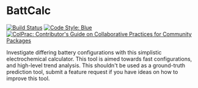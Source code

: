 # BattCalc

[![Build Status](https://github.com/BradyPlanden/BattCalc.jl/workflows/CI/badge.svg)](https://github.com/BradyPlanden/BattCalc.jl/actions)
[![Code Style: Blue](https://img.shields.io/badge/code%20style-blue-4495d1.svg)](https://github.com/invenia/BlueStyle)
[![ColPrac: Contributor's Guide on Collaborative Practices for Community Packages](https://img.shields.io/badge/ColPrac-Contributor's%20Guide-blueviolet)](https://github.com/SciML/ColPrac)



Investigate differing battery configurations with this simplistic electrochemical calculator.
This tool is aimed towards fast configurations, and high-level trend analysis. This shouldn't be used as a ground-truth prediction tool, submit a feature request if you have ideas on how to improve this tool.

